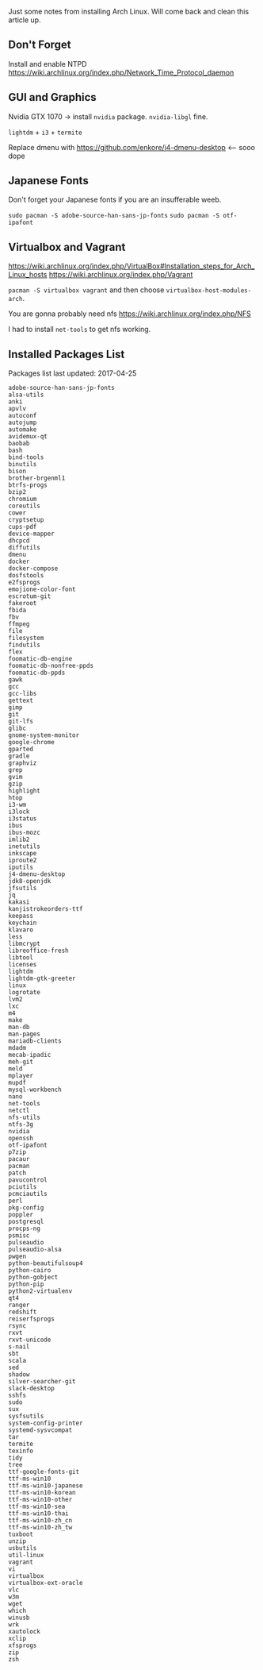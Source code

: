 Just some notes from installing Arch Linux. Will come back and clean this article up.

## Don't Forget

Install and enable NTPD https://wiki.archlinux.org/index.php/Network_Time_Protocol_daemon

## GUI and Graphics

Nvidia GTX 1070 -> install `nvidia` package. `nvidia-libgl` fine.

`lightdm` + `i3` + `termite`

Replace dmenu with https://github.com/enkore/j4-dmenu-desktop <-- sooo dope

## Japanese Fonts

Don't forget your Japanese fonts if you are an insufferable weeb. 

`sudo pacman -S adobe-source-han-sans-jp-fonts`
`sudo pacman -S otf-ipafont`

## Virtualbox and Vagrant

https://wiki.archlinux.org/index.php/VirtualBox#Installation_steps_for_Arch_Linux_hosts
https://wiki.archlinux.org/index.php/Vagrant

`pacman -S virtualbox vagrant` and then choose `virtualbox-host-modules-arch`.

You are gonna probably need nfs https://wiki.archlinux.org/index.php/NFS

I had to install `net-tools` to get nfs working.

## Installed Packages List

Packages list last updated: 2017-04-25

```arch-packages
adobe-source-han-sans-jp-fonts
alsa-utils
anki
apvlv
autoconf
autojump
automake
avidemux-qt
baobab
bash
bind-tools
binutils
bison
brother-brgenml1
btrfs-progs
bzip2
chromium
coreutils
cower
cryptsetup
cups-pdf
device-mapper
dhcpcd
diffutils
dmenu
docker
docker-compose
dosfstools
e2fsprogs
emojione-color-font
escrotum-git
fakeroot
fbida
fbv
ffmpeg
file
filesystem
findutils
flex
foomatic-db-engine
foomatic-db-nonfree-ppds
foomatic-db-ppds
gawk
gcc
gcc-libs
gettext
gimp
git
git-lfs
glibc
gnome-system-monitor
google-chrome
gparted
gradle
graphviz
grep
gvim
gzip
highlight
htop
i3-wm
i3lock
i3status
ibus
ibus-mozc
imlib2
inetutils
inkscape
iproute2
iputils
j4-dmenu-desktop
jdk8-openjdk
jfsutils
jq
kakasi
kanjistrokeorders-ttf
keepass
keychain
klavaro
less
libmcrypt
libreoffice-fresh
libtool
licenses
lightdm
lightdm-gtk-greeter
linux
logrotate
lvm2
lxc
m4
make
man-db
man-pages
mariadb-clients
mdadm
mecab-ipadic
meh-git
meld
mplayer
mupdf
mysql-workbench
nano
net-tools
netctl
nfs-utils
ntfs-3g
nvidia
openssh
otf-ipafont
p7zip
pacaur
pacman
patch
pavucontrol
pciutils
pcmciautils
perl
pkg-config
poppler
postgresql
procps-ng
psmisc
pulseaudio
pulseaudio-alsa
pwgen
python-beautifulsoup4
python-cairo
python-gobject
python-pip
python2-virtualenv
qt4
ranger
redshift
reiserfsprogs
rsync
rxvt
rxvt-unicode
s-nail
sbt
scala
sed
shadow
silver-searcher-git
slack-desktop
sshfs
sudo
sux
sysfsutils
system-config-printer
systemd-sysvcompat
tar
termite
texinfo
tidy
tree
ttf-google-fonts-git
ttf-ms-win10
ttf-ms-win10-japanese
ttf-ms-win10-korean
ttf-ms-win10-other
ttf-ms-win10-sea
ttf-ms-win10-thai
ttf-ms-win10-zh_cn
ttf-ms-win10-zh_tw
tuxboot
unzip
usbutils
util-linux
vagrant
vi
virtualbox
virtualbox-ext-oracle
vlc
w3m
wget
which
winusb
wrk
xautolock
xclip
xfsprogs
zip
zsh
```
